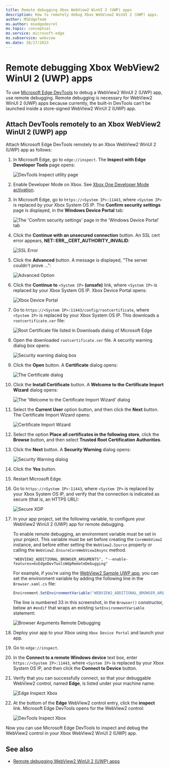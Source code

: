 ```yaml
---
title: Remote debugging Xbox WebView2 WinUI 2 (UWP) apps
description: How to remotely debug Xbox WebView2 WinUI 2 (UWP) apps.
author: MSEdgeTeam
ms.author: msedgedevrel
ms.topic: conceptual
ms.service: microsoft-edge
ms.subservice: webview
ms.date: 10/17/2023
---
```

# Remote debugging Xbox WebView2 WinUI 2 (UWP) apps

To use [Microsoft Edge DevTools](/microsoft-edge/devtools/landing/) to debug a WebView2 WinUI 2 (UWP) app, use remote debugging.  Remote debugging is necessary for WebView2 WinUI 2 (UWP) apps because currently, the built-in DevTools can't be launched inside a store-signed WebView2 WinUI 2 (UWP) app.


<!-- ========================================================================== -->
## Attach DevTools remotely to an Xbox WebView2 WinUI 2 (UWP) app

Attach Microsoft Edge DevTools remotely to an Xbox WebView2 WinUI 2 (UWP) app as follows:

1.  In Microsoft Edge, go to `edge://inspect`.  The **Inspect with Edge Developer Tools** page opens:

    ![DevTools Inspect utility page](./remote-debugging-xbox-images/inspect-devtools-page-supported.png)

1.  Enable Developer Mode on Xbox.  See [Xbox One Developer Mode activation](/windows/uwp/xbox-apps/devkit-activation).

1.  In Microsoft Edge, go to `https://<System IP>:11443`, where `<System IP>` is replaced by your Xbox System OS IP.  The **Confirm security settings** page is displayed, in the **Windows Device Portal** tab:

    ![The 'Confirm security settings' page in the 'Windows Device Portal' tab](./remote-debugging-xbox-images/open-device-portal.png)

1.  Click the **Continue with an unsecured connection** button.  An SSL cert error appears, **NET::ERR__CERT_AUTHORITY_INVALID**:

    ![SSL Error](./remote-debugging-xbox-images/xbox_ssl_error.png)

1.  Click the **Advanced** button.  A message is displayed, "The server couldn't prove ...":

    ![Advanced Option](./remote-debugging-xbox-images/advanced-option-prompt.png)

1.  Click the **Continue to** `<System IP>` **(unsafe)** link, where `<System IP>` is replaced by your Xbox System OS IP.  Xbox Device Portal opens:

    ![Xbox Device Portal](./remote-debugging-xbox-images/unsecure-xbox-device-portal.png)

1.  Go to `https://<System IP>:11443/config/rootcertificate`, where `<System IP>` is replaced by your Xbox System OS IP.  This downloads a `rootcertificate.cer` file:

    ![Root Certificate file listed in Downloads dialog of Microsoft Edge](./remote-debugging-xbox-images/root-certificate.png)

1.  Open the downloaded `rootcertificate.cer` file.  A security warning dialog box opens:

    ![Security warning dialog box](./remote-debugging-xbox-images/open-file-security-warning.png)

1.  Click the **Open** button.  A **Certificate** dialog opens:

    ![The Certificate dialog](./remote-debugging-xbox-images/certificate.png)

1.  Click the **Install Certificate** button.  A **Welcome to the Certificate Import Wizard** dialog opens:

    ![The 'Welcome to the Certificate Import Wizard' dialog](./remote-debugging-xbox-images/current-user-certificate.png)

1.  Select the **Current User** option button, and then click the **Next** button.  The Certificate Import Wizard opens:

    ![Certificate Import Wizard](./remote-debugging-xbox-images/certificate-import-wizard.png)

1.  Select the option **Place all certificates in the following store**, click the **Browse** button, and then select **Trusted Root Certification Authorities**.

1.  Click the **Next** button.  A **Security Warning** dialog opens:

    ![Security Warning dialog](./remote-debugging-xbox-images/security-warning.png)

1.  Click the **Yes** button.

1.  Restart Microsoft Edge.

1.  Go to `https://<System IP>:11443`, where `<System IP>` is replaced by your Xbox System OS IP, and verify that the connection is indicated as secure (that is, an HTTPS URL):

    ![Secure XDP](./remote-debugging-xbox-images/secure-xbox-device-portal.png)

1.  In your app project, set the following variable, to configure your WebView2 WinUI 2 (UWP) app for remote debugging.

    To enable remote debugging, an environment variable must be set in your project.  This variable must be set before creating the `CoreWebView2` instance, and before either setting the `WebView2.Source` property or calling the `WebView2.EnsureCoreWebView2Async` method.

    ```
    "WEBVIEW2_ADDITIONAL_BROWSER_ARGUMENTS", "--enable-features=msEdgeDevToolsWdpRemoteDebugging"
    ```
    
    For example, if you're using the [WebView2 Sample UWP app](https://github.com/MicrosoftEdge/WebView2Samples/tree/main/SampleApps/webview2_sample_uwp), you can set the environment variable by adding the following line in the `Browser.xaml.cs` file:
    
    ```csharp
    Environment.SetEnvironmentVariable("WEBVIEW2_ADDITIONAL_BROWSER_ARGUMENTS", "--enable-features=msEdgeDevToolsWdpRemoteDebugging");
    ```

    The line is numbered 33 in this screenshot, in the `Browser()` constructor, below an `#endif` that wraps an existing `SetEnvironmentVariable` statement:

    ![Browser Arguments Remote Debugging](./remote-debugging-xbox-images/browser-arguments-remote-debugging.png)

1.  Deploy your app to your Xbox using `Xbox Device Portal` and launch your app.

1.  Go to `edge://inspect`.

1.  In the **Connect to a remote Windows device** text box, enter `https://<System IP>:11443`, where `<System IP>` is replaced by your Xbox System OS IP, and then click the **Connect to Device** button.

1.  Verify that you can successfully connect, so that your debuggable WebView2 control, named **Edge**, is listed under your machine name:

    ![Edge Inspect Xbox](./remote-debugging-xbox-images/xbox-edge-inspect.png)

1.  At the bottom of the **Edge** WebView2 control entry, click the **inspect** link.  Microsoft Edge DevTools opens for the WebView2 control:

    ![DevTools Inspect Xbox](./remote-debugging-xbox-images/xbox-devtools-tab.png)

Now you can use Microsoft Edge DevTools to inspect and debug the WebView2 control in your Xbox WebView2 WinUI 2 (UWP) app.


<!-- ========================================================================== -->
## See also

* [Remote debugging WebView2 WinUI 2 (UWP) apps](./remote-debugging.md)
